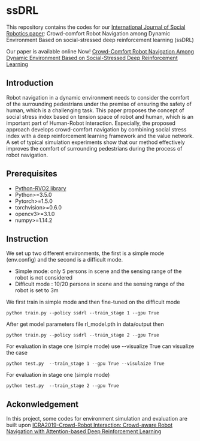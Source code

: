 # ssDRL
This repository contains the codes for our [International Journal of Social Robotics paper](https://sites.google.com/view/ssdrl2020): 
Crowd-comfort Robot Navigation among Dynamic Environment Based on social-stressed deep reinforcement learning (ssDRL)

Our paper is available online Now! [Crowd-Comfort Robot Navigation Among Dynamic Environment Based on Social-Stressed Deep Reinforcement Learning](https://link.springer.com/content/pdf/10.1007/s12369-021-00838-x.pdf)

## Introduction
Robot navigation in a dynamic environment needs to consider the comfort of the surrounding pedestrians under the premise of ensuring the safety of human, which is a challenging task. 
This paper proposes the concept of social stress index based on tension space of robot and human, which is an important part of Human-Robot interaction. Especially, the proposed approach develops crowd-comfort navigation by combining social stress index with a deep reinforcement learning framework and the value network. 
A set of typical simulation experiments show that our method effectively improves the comfort of surrounding pedestrians during the process of robot navigation.


## Prerequisites
- [Python-RVO2 library](https://github.com/sybrenstuvel/Python-RVO2)
- Python>=3.5.0
- Pytorch>=1.5.0
- torchvision>=0.6.0
- opencv3>=3.1.0
- numpy>=1.14.2

## Instruction
We set up two different environments, the first is a simple mode (env.config) and the second is a difficult mode.

- Simple mode: only 5 persons in scene and the sensing range of the robot is not considered
- Difficult mode : 10/20 persons in scene and the sensing range of the robot is set to 3m

We first train in simple mode and then fine-tuned on the difficult mode

```
python train.py --policy ssdrl --train_stage 1 --gpu True
```
After get model parameters file rl_model.pth in data/output then
```
python train.py --policy ssdrl --train_stage 2 --gpu True
```
For evaluation in stage one (simple mode)
use --visualize True can visualize the case
```
python test.py  --train_stage 1 --gpu True --visulaize True
```
For evaluation in stage one (simple mode)
```
python test.py  --train_stage 2 --gpu True
```

## Ackonwledgement

In this project, some codes for environment simulation and evaluation are built upon [ICRA2019-Crowd-Robot Interaction: Crowd-aware Robot Navigation with Attention-based Deep Reinforcement Learning](https://github.com/vita-epfl/CrowdNav)